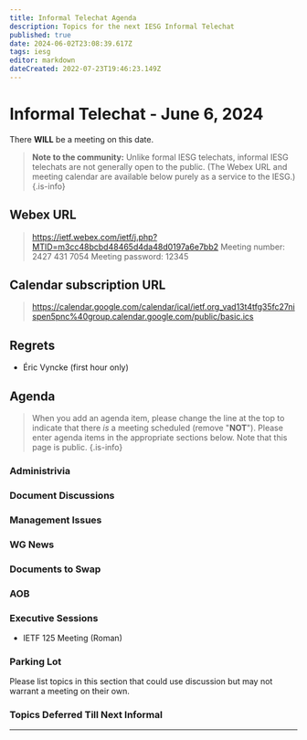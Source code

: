 ```yaml
---
title: Informal Telechat Agenda
description: Topics for the next IESG Informal Telechat
published: true
date: 2024-06-02T23:08:39.617Z
tags: iesg
editor: markdown
dateCreated: 2022-07-23T19:46:23.149Z
---
```


# Informal Telechat - June 6, 2024 

 There **WILL** be a meeting on this date.

> **Note to the community:** Unlike formal IESG telechats, informal IESG telechats are not generally open to the public. (The Webex URL and meeting calendar are available below purely as a service to the IESG.)
{.is-info}

## Webex URL

> https://ietf.webex.com/ietf/j.php?MTID=m3cc48bcbd48465d4da48d0197a6e7bb2
Meeting number: 2427 431 7054
Meeting password: 12345 


## Calendar subscription URL

> https://calendar.google.com/calendar/ical/ietf.org_vad13t4tfg35fc27nispen5pnc%40group.calendar.google.com/public/basic.ics


## Regrets

- Éric Vyncke (first hour only)


## Agenda

> When you add an agenda item, please change the line at the top to indicate that there *is* a meeting scheduled (remove "**NOT**"). Please enter agenda items in the appropriate sections below.
Note that this page is public.
{.is-info}

### Administrivia

### Document Discussions


### Management Issues

### WG News 

### Documents to Swap 

### AOB

### Executive Sessions
* IETF 125 Meeting (Roman)


### Parking Lot
Please list topics in this section that could use discussion but may not warrant a meeting on their own. 

### Topics Deferred Till Next Informal 

-------


